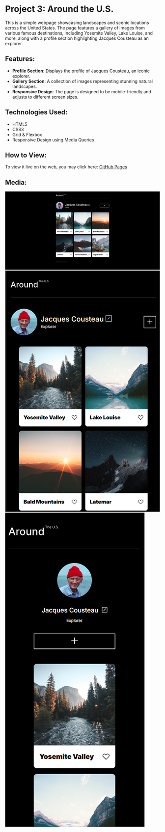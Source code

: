 # Project 3: Around the U.S.

This is a simple webpage showcasing landscapes and scenic locations across the United States. The page features a gallery of images from various famous destinations, including Yosemite Valley, Lake Louise, and more, along with a profile section highlighting Jacques Cousteau as an explorer.

## Features:

- **Profile Section**: Displays the profile of Jacques Cousteau, an iconic explorer.
- **Gallery Section**: A collection of images representing stunning natural landscapes.
- **Responsive Design**: The page is designed to be mobile-friendly and adjusts to different screen sizes.

## Technologies Used:

- HTML5
- CSS3
- Grid & Flexbox
- Responsive Design using Media Queries

## How to View:

To view it live on the web, you may click here: [GitHub Pages](https://lidor-cohen.github.io/se_project_aroundtheus/)

## Media:

![Desktop View](./images/demo/desktop.png)
![Tablet View](./images/demo/tablet.png)
![Mobile View](./images/demo/mobile.png)
